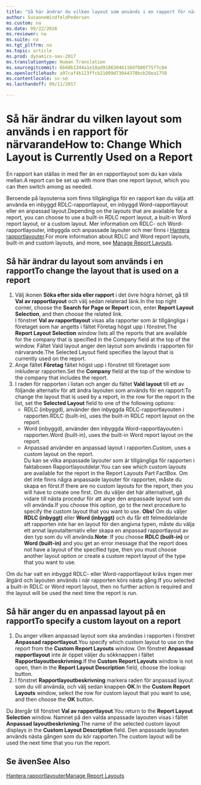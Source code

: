 ```yaml
---
title: "Så här ändrar du vilken layout som används i en rapport för närvarande"
author: SusanneWindfeldPedersen
ms.custom: na
ms.date: 09/22/2016
ms.reviewer: na
ms.suite: na
ms.tgt_pltfrm: na
ms.topic: article
ms.prod: dynamics-nav-2017
ms.translationtype: Human Translation
ms.sourcegitcommit: 6b60b1344a1e18ad91863046110df880f75f7c04
ms.openlocfilehash: a97caf4b123ffcb21099d73044370bcb20ea1750
ms.contentlocale: sv-se
ms.lasthandoff: 09/11/2017

---
```


# <a name="how-to-change-which-layout-is-currently-used-on-a-report"></a><span data-ttu-id="8ac0c-102">Så här ändrar du vilken layout som används i en rapport för närvarande</span><span class="sxs-lookup"><span data-stu-id="8ac0c-102">How to: Change Which Layout is Currently Used on a Report</span></span>
<span data-ttu-id="8ac0c-103">En rapport kan ställas in med fler än en rapportlayout som du kan växla mellan.</span><span class="sxs-lookup"><span data-stu-id="8ac0c-103">A report can be set up with more than one report layout, which you can then switch among as needed.</span></span>

<span data-ttu-id="8ac0c-104">Beroende på layouterna som finns tillgängliga för en rapport kan du välja att använda en inbyggd RDLC-rapportlayout, en inbyggd Word-rapportlayout eller en anpassad layout.</span><span class="sxs-lookup"><span data-stu-id="8ac0c-104">Depending on the layouts that are available for a report, you can choose to use a built-in RDLC report layout, a built-in Word report layout, or a custom layout.</span></span> <span data-ttu-id="8ac0c-105">Mer information om RDLC- och Word-rapportlayouter, inbyggda och anpassade layouter och mer finns i [Hantera rapportlayouter](ui-manage-report-layouts.md).</span><span class="sxs-lookup"><span data-stu-id="8ac0c-105">For more information about RDLC and Word report layouts, built-in and custom layouts, and more, see [Manage Report Layouts](ui-manage-report-layouts.md).</span></span>

## <a name="to-change-the-layout-that-is-used-on-a-report"></a><span data-ttu-id="8ac0c-106">Så här ändrar du layout som används i en rapport</span><span class="sxs-lookup"><span data-stu-id="8ac0c-106">To change the layout that is used on a report</span></span>
1. <span data-ttu-id="8ac0c-107">Välj ikonen **Söka efter sida eller rapport** i det övre högra hörnet, gå till **Val av rapportlayout** och välj sedan relaterad länk.</span><span class="sxs-lookup"><span data-stu-id="8ac0c-107">In the top right corner, choose the **Search for Page or Report** icon, enter **Report Layout Selection**, and then choose the related link.</span></span>  
<span data-ttu-id="8ac0c-108">I fönstret **Val av rapportlayout** visas alla rapporter som är tillgängliga i företaget som har angetts i fältet Företag högst upp i fönstret.</span><span class="sxs-lookup"><span data-stu-id="8ac0c-108">The **Report Layout Selection** window lists all the reports that are available for the company that is specified in the Company field at the top of the window.</span></span> <span data-ttu-id="8ac0c-109">Fältet Vald layout anger den layout som används i rapporten för närvarande.</span><span class="sxs-lookup"><span data-stu-id="8ac0c-109">The Selected Layout field specifies the layout that is currently used on the report.</span></span>
2. <span data-ttu-id="8ac0c-110">Ange fältet **Företag** fältet högst upp i fönstret till företaget som inkluderar rapporten.</span><span class="sxs-lookup"><span data-stu-id="8ac0c-110">Set the **Company** field at the top of the window to the company that includes the report.</span></span>
3. <span data-ttu-id="8ac0c-111">I raden för rapporten i listan och anger du fältet **Vald layout** till ett av följande alternativ för att ändra layouten som används för en rapport:</span><span class="sxs-lookup"><span data-stu-id="8ac0c-111">To change the layout that is used by a report, in the row for the report in the list, set the **Selected Layout** field to one of the following options:</span></span>
    - <span data-ttu-id="8ac0c-112">RDLC (inbyggd), använder den inbyggda RDLC-rapportlayouten i rapporten.</span><span class="sxs-lookup"><span data-stu-id="8ac0c-112">RDLC (built-in), uses the built-in RDLC report layout on the report.</span></span>
    - <span data-ttu-id="8ac0c-113">Word (inbyggd), använder den inbyggda Word-rapportlayouten i rapporten.</span><span class="sxs-lookup"><span data-stu-id="8ac0c-113">Word (built-in), uses the built-in Word report layout on the report.</span></span>
    - <span data-ttu-id="8ac0c-114">Anpassad använder en anpassad layout i rapporten.</span><span class="sxs-lookup"><span data-stu-id="8ac0c-114">Custom, uses a custom layout on the report.</span></span>  
    <span data-ttu-id="8ac0c-115">Du kan se vilka anpassade layouter som är tillgängliga för rapporten i faktaboxen Rapportlayoutdelar.</span><span class="sxs-lookup"><span data-stu-id="8ac0c-115">You can see which custom layouts are available for the report in the Report Layouts Part FactBox.</span></span> <span data-ttu-id="8ac0c-116">Om det inte finns några anpassade layouter för rapporten, måste du skapa en först.</span><span class="sxs-lookup"><span data-stu-id="8ac0c-116">If there are no custom layouts for the report, then you will have to create one first.</span></span> <span data-ttu-id="8ac0c-117">Om du väljer det här alternativet, gå vidare till nästa procedur för att ange den anpassade layout som du vill använda.</span><span class="sxs-lookup"><span data-stu-id="8ac0c-117">If you choose this option, go to the next procedure to specify the custom layout that you want to use.</span></span>
<span data-ttu-id="8ac0c-118">**Obs!** Om du väljer **RDLC (inbyggt)** eller **Word (inbyggt)** och du får ett felmeddelande att rapporten inte har en layout för den angivna typen, måste du välja ett annat layoutalternativ eller skapa en anpassad rapportlayout av den typ som du vill använda.</span><span class="sxs-lookup"><span data-stu-id="8ac0c-118">**Note**: If you choose **RDLC (built-in)** or **Word (built-in)** and you get an error message that the report does not have a layout of the specified type, then you must choose another layout option or create a custom report layout of the type that you want to use.</span></span>

<span data-ttu-id="8ac0c-119">Om du har valt en inbyggd RDLC- eller Word-rapportlayout krävs ingen mer åtgärd och layouten används i när rapporten körs nästa gång.</span><span class="sxs-lookup"><span data-stu-id="8ac0c-119">If you selected a built-in RDLC or Word report layout, then no further action is required and the layout will be used the next time the report is run.</span></span>

## <a name="to-specify-a-custom-layout-on-a-report"></a><span data-ttu-id="8ac0c-120">Så här anger du en anpassad layout på en rapport</span><span class="sxs-lookup"><span data-stu-id="8ac0c-120">To specify a custom layout on a report</span></span>
1. <span data-ttu-id="8ac0c-121">Du anger vilken anpassad layout som ska användas i rapporten i fönstret **Anpassad rapportlayout**.</span><span class="sxs-lookup"><span data-stu-id="8ac0c-121">You specify which custom layout to use on the report from the **Custom Report Layouts** window.</span></span> <span data-ttu-id="8ac0c-122">Om fönstret **Anpassad rapportlayout** inte är öppet väljer du sökknappen i fältet **Rapportlayoutbeskrivning**.</span><span class="sxs-lookup"><span data-stu-id="8ac0c-122">If the **Custom Report Layouts** window is not open, then in the **Report Layout Description** field, choose the lookup button.</span></span>
2. <span data-ttu-id="8ac0c-123">I fönstret **Rapportlayoutbeskrivning** markera raden för anpassad layout som du vill använda, och välj sedan knappen **OK**.</span><span class="sxs-lookup"><span data-stu-id="8ac0c-123">In the **Custom Report Layouts** window, select the row for custom layout that you want to use, and then choose the **OK** button.</span></span>

<span data-ttu-id="8ac0c-124">Du återgår till fönstret **Val av rapportlayout**.</span><span class="sxs-lookup"><span data-stu-id="8ac0c-124">You return to the **Report Layout Selection** window.</span></span> <span data-ttu-id="8ac0c-125">Namnet på den valda anpassade layouten visas i fältet **Anpassad layoutbeskrivning**.</span><span class="sxs-lookup"><span data-stu-id="8ac0c-125">The name of the selected custom layout displays in the **Custom Layout Description** field.</span></span> <span data-ttu-id="8ac0c-126">Den anpassade layouten används nästa gången som du kör rapporten.</span><span class="sxs-lookup"><span data-stu-id="8ac0c-126">The custom layout will be used the next time that you run the report.</span></span>

## <a name="see-also"></a><span data-ttu-id="8ac0c-127">Se även</span><span class="sxs-lookup"><span data-stu-id="8ac0c-127">See Also</span></span>
[<span data-ttu-id="8ac0c-128">Hantera rapportlayouter</span><span class="sxs-lookup"><span data-stu-id="8ac0c-128">Manage Report Layouts</span></span>](ui-manage-report-layouts.md)

